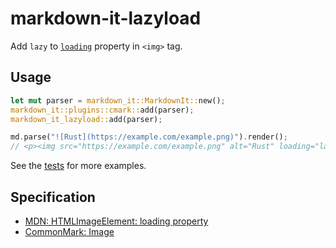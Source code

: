 # markdown-it-lazyload

Add `lazy` to [`loading`](https://developer.mozilla.org/en-US/docs/Web/API/HTMLImageElement/loading) property in `<img>` tag.

## Usage

```rs
let mut parser = markdown_it::MarkdownIt::new();
markdown_it::plugins::cmark::add(parser);
markdown_it_lazyload::add(parser);

md.parse("![Rust](https://example.com/example.png)").render();
// <p><img src="https://example.com/example.png" alt="Rust" loading="lazy"></p>
```

See the [tests](./tests/lib.rs) for more examples.

## Specification

- [MDN: HTMLImageElement: loading property](https://developer.mozilla.org/en-US/docs/Web/API/HTMLImageElement/loading)
- [CommonMark: Image](https://commonmark.org/help/tutorial/08-images.html)
